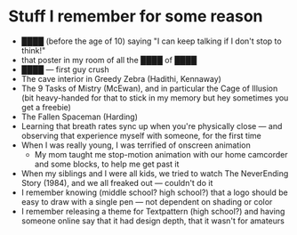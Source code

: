 # Stuff I remember for some reason

* ████ (before the age of 10) saying "I can keep talking if I don't stop to think!"
* that poster in my room of all the ████ of ████
* ████ — first guy crush
* The cave interior in Greedy Zebra (Hadithi, Kennaway)
* The 9 Tasks of Mistry (McEwan), and in particular the Cage of Illusion (bit heavy-handed for that to stick in my memory but hey sometimes you get a freebie)
* The Fallen Spaceman (Harding)
* Learning that breath rates sync up when you're physically close — and observing that experience myself with someone, for the first time
* When I was really young, I was terrified of onscreen animation
  * My mom taught me stop-motion animation with our home camcorder and some blocks, to help me get past it
* When my siblings and I were all kids, we tried to watch The NeverEnding Story (1984), and we all freaked out — couldn't do it
* I remember knowing (middle school? high school?) that a logo should be easy to draw with a single pen — not dependent on shading or color
* I remember releasing a theme for Textpattern (high school?) and having someone online say that it had design depth, that it wasn't for amateurs
